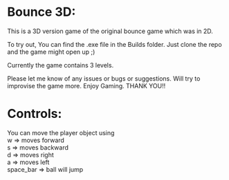 # Bounce 3D:

This is a 3D version game of the original bounce game which was in 2D.<br/>

To try out, You can find the .exe file in the Builds folder. Just clone the repo and the game might open up ;)<br/>

Currently the game contains 3 levels.<br/>

Please let me know of any issues or bugs or suggestions. Will try to improvise the game more. Enjoy Gaming. THANK YOU!!

# Controls:

You can move the player object using<br/>
w => moves forward<br/>
s => moves backward<br/>
d => moves right<br/>
a => moves left<br/>
space_bar => ball will jump<br/>